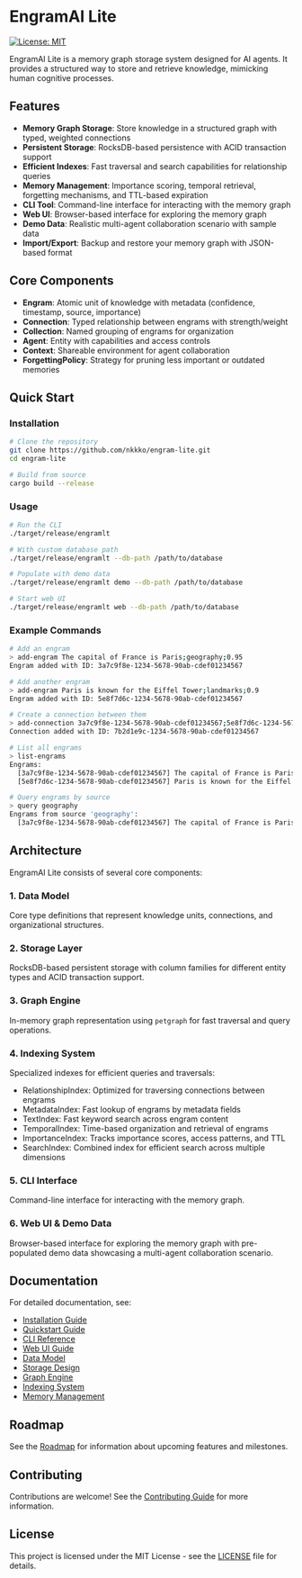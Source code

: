 # EngramAI Lite

[![License: MIT](https://img.shields.io/badge/License-MIT-blue.svg)](https://opensource.org/licenses/MIT)

EngramAI Lite is a memory graph storage system designed for AI agents. It provides a structured way to store and retrieve knowledge, mimicking human cognitive processes.

## Features

- **Memory Graph Storage**: Store knowledge in a structured graph with typed, weighted connections
- **Persistent Storage**: RocksDB-based persistence with ACID transaction support
- **Efficient Indexes**: Fast traversal and search capabilities for relationship queries
- **Memory Management**: Importance scoring, temporal retrieval, forgetting mechanisms, and TTL-based expiration
- **CLI Tool**: Command-line interface for interacting with the memory graph
- **Web UI**: Browser-based interface for exploring the memory graph
- **Demo Data**: Realistic multi-agent collaboration scenario with sample data
- **Import/Export**: Backup and restore your memory graph with JSON-based format

## Core Components

- **Engram**: Atomic unit of knowledge with metadata (confidence, timestamp, source, importance)
- **Connection**: Typed relationship between engrams with strength/weight
- **Collection**: Named grouping of engrams for organization
- **Agent**: Entity with capabilities and access controls
- **Context**: Shareable environment for agent collaboration
- **ForgettingPolicy**: Strategy for pruning less important or outdated memories

## Quick Start

### Installation

```bash
# Clone the repository
git clone https://github.com/nkkko/engram-lite.git
cd engram-lite

# Build from source
cargo build --release
```

### Usage

```bash
# Run the CLI
./target/release/engramlt

# With custom database path
./target/release/engramlt --db-path /path/to/database

# Populate with demo data
./target/release/engramlt demo --db-path /path/to/database

# Start web UI
./target/release/engramlt web --db-path /path/to/database
```

### Example Commands

```bash
# Add an engram
> add-engram The capital of France is Paris;geography;0.95
Engram added with ID: 3a7c9f8e-1234-5678-90ab-cdef01234567

# Add another engram
> add-engram Paris is known for the Eiffel Tower;landmarks;0.9
Engram added with ID: 5e8f7d6c-1234-5678-90ab-cdef01234567

# Create a connection between them
> add-connection 3a7c9f8e-1234-5678-90ab-cdef01234567;5e8f7d6c-1234-5678-90ab-cdef01234567;related;0.8
Connection added with ID: 7b2d1e9c-1234-5678-90ab-cdef01234567

# List all engrams
> list-engrams
Engrams:
  [3a7c9f8e-1234-5678-90ab-cdef01234567] The capital of France is Paris (source: geography, confidence: 0.95)
  [5e8f7d6c-1234-5678-90ab-cdef01234567] Paris is known for the Eiffel Tower (source: landmarks, confidence: 0.9)

# Query engrams by source
> query geography
Engrams from source 'geography':
  [3a7c9f8e-1234-5678-90ab-cdef01234567] The capital of France is Paris (confidence: 0.95)
```

## Architecture

EngramAI Lite consists of several core components:

### 1. Data Model

Core type definitions that represent knowledge units, connections, and organizational structures.

### 2. Storage Layer

RocksDB-based persistent storage with column families for different entity types and ACID transaction support.

### 3. Graph Engine

In-memory graph representation using `petgraph` for fast traversal and query operations.

### 4. Indexing System

Specialized indexes for efficient queries and traversals:
- RelationshipIndex: Optimized for traversing connections between engrams
- MetadataIndex: Fast lookup of engrams by metadata fields
- TextIndex: Fast keyword search across engram content
- TemporalIndex: Time-based organization and retrieval of engrams
- ImportanceIndex: Tracks importance scores, access patterns, and TTL
- SearchIndex: Combined index for efficient search across multiple dimensions

### 5. CLI Interface

Command-line interface for interacting with the memory graph.

### 6. Web UI & Demo Data

Browser-based interface for exploring the memory graph with pre-populated demo data showcasing a multi-agent collaboration scenario.

## Documentation

For detailed documentation, see:

- [Installation Guide](docs/getting-started/installation.md)
- [Quickstart Guide](docs/getting-started/quickstart.md)
- [CLI Reference](docs/usage/cli.md)
- [Web UI Guide](docs/usage/tui.md)
- [Data Model](docs/design/data-model.md)
- [Storage Design](docs/design/storage.md)
- [Graph Engine](docs/design/graph-engine.md)
- [Indexing System](docs/design/indexing.md)
- [Memory Management](docs/design/memory-management.md)

## Roadmap

See the [Roadmap](docs/about/roadmap.md) for information about upcoming features and milestones.

## Contributing

Contributions are welcome! See the [Contributing Guide](docs/about/contributing.md) for more information.

## License

This project is licensed under the MIT License - see the [LICENSE](LICENSE) file for details.
